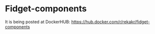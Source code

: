 # Fidget-components

It is being posted at DockerHUB: https://hub.docker.com/r/rekakr/fidget-components
